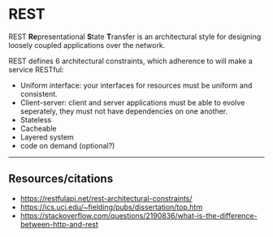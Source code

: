 # REST 

REST **Re**presentational **S**tate **T**ransfer is an architectural style for designing loosely coupled applications over the network.

REST defines 6 architectural constraints, which adherence to will make a service RESTful:

- Uniform interface: your interfaces for resources must be uniform and consistent.
- Client-server: client and server applications must be able to evolve seperately, they must not have dependencies on one another.
- Stateless
- Cacheable
- Layered system
- code on demand (optional?)
___
## Resources/citations

- https://restfulapi.net/rest-architectural-constraints/
- https://ics.uci.edu/~fielding/pubs/dissertation/top.htm
- https://stackoverflow.com/questions/2190836/what-is-the-difference-between-http-and-rest 